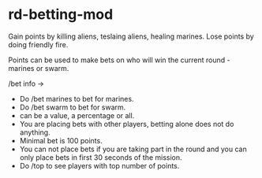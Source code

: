 # rd-betting-mod
Gain points by killing aliens, teslaing aliens, healing marines. Lose points by doing friendly fire.

Points can be used to make bets on who will win the current round - marines or swarm.

/bet info ->

- Do /bet marines <amount> to bet for marines.
- Do /bet swarm <amount> to bet for swarm.
- <amount> can be a value, a percentage or all.
- You are placing bets with other players, betting alone does not do anything.
- Minimal bet is 100 points.
- You can not place bets if you are taking part in the round and you can only place bets in first 30 seconds of the mission.
- Do /top <number> to see players with top number of points.
